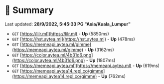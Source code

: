 # 📖 Summary
Last updated: **28/9/2022, 5:45:33 PG "Asia/Kuala_Lumpur"**

- `GET` [https://lilr.ml](https://lilr.ml) - **Up** (5850ms)
- `GET` [https://hst.aytea.ml](https://hst.aytea.ml) - **Up** (478ms)
- `GET` [https://memeapi.aytea.ml/gimme](https://memeapi.aytea.ml/gimme) - **Up** (3162ms)
- `GET` [https://color.aytea.ml/4b31d6.png](https://color.aytea.ml/4b31d6.png) - **Up** (1807ms)
- `GET` [https://memeapi.aytea.ml](https://memeapi.aytea.ml) - **Up** (619ms)
- `GET` [https://memeapi.aytea14.repl.co/gimme](https://memeapi.aytea14.repl.co/gimme) - **Up** (762ms)
